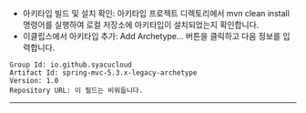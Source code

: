 - 아키타입 빌드 및 설치 확인: 아키타입 프로젝트 디렉토리에서 mvn clean install 명령어를 실행하여 로컬 저장소에 아키타입이 설치되었는지 확인합니다.
- 이클립스에서 아키타입 추가: Add Archetype... 버튼을 클릭하고 다음 정보를 입력합니다.

```
Group Id: io.github.syacucloud
Artifact Id: spring-mvc-5.3.x-legacy-archetype
Version: 1.0
Repository URL: 이 필드는 비워둡니다. 
```
---

